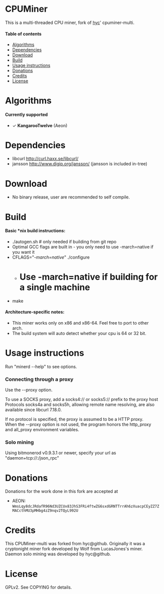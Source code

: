 CPUMiner
========

This is a multi-threaded CPU miner, fork of [hyc](//github.com/hyc)' cpuminer-multi.

#### Table of contents

* [Algorithms](#algorithms)
* [Dependencies](#dependencies)
* [Download](#download)
* [Build](#build)
* [Usage instructions](#usage-instructions)
* [Donations](#donations)
* [Credits](#credits)
* [License](#license)

Algorithms
==========
#### Currently supported
 * ✓ __KangarooTwelve__ (Aeon)

Dependencies
============
* libcurl			http://curl.haxx.se/libcurl/
* jansson			http://www.digip.org/jansson/ (jansson is included in-tree)

Download
========
* No binary release, user are recommended to self compile.

Build
=====

#### Basic *nix build instructions:
 * ./autogen.sh	# only needed if building from git repo
 * Optimal GCC flags are built in - you only need to use -march=native if you want it
 * CFLAGS="*-march=native*" ./configure
   * # Use -march=native if building for a single machine
 * make

#### Architecture-specific notes:
 * This miner works only on x86 and x86-64. Feel free to port to other arch.
 * The build system will auto detect whether your cpu is 64 or 32 bit.

Usage instructions
==================
Run "minerd --help" to see options.

### Connecting through a proxy

Use the --proxy option.

To use a SOCKS proxy, add a socks4:// or socks5:// prefix to the proxy host  
Protocols socks4a and socks5h, allowing remote name resolving, are also available since libcurl 7.18.0.

If no protocol is specified, the proxy is assumed to be a HTTP proxy.  
When the --proxy option is not used, the program honors the http_proxy and all_proxy environment variables.

### Solo mining

Using bitmonerod v0.9.3.1 or newer, specify your url as "daemon+tcp://<host>:<port>/json_rpc"

Donations
=========
Donations for the work done in this fork are accepted at
* AEON: `WmsLqy8dcJRdafR96Nd3UZCUx83JhS3FRi4ftwZG6sxdGRNTTrrAh6zXuacpCEyZZ7ZMACcthMU3pMHbg4zZ9nqv2TQyL992U`

Credits
=======
This CPUMiner-multi was forked from hyc@github. Originally it was a cryptonight miner fork developed by Wolf
from LucasJones's miner.
Daemon solo mining was developed by hyc@github.

License
=======
GPLv2.  See COPYING for details.
